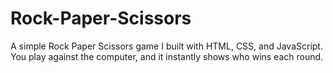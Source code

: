 # Rock-Paper-Scissors
A simple Rock Paper Scissors game I built with HTML, CSS, and JavaScript. You play against the computer, and it instantly shows who wins each round.
